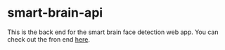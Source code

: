 # smart-brain-api
This is the back end for the smart brain face detection web app. You can check out the fron end [here](https://github.com/adancastillo/smart-brain).
